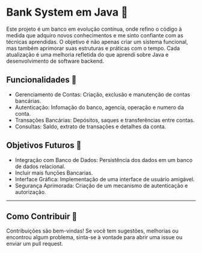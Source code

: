 # Bank System em Java 💸

Este projeto é um banco em evolução contínua, onde refino o código à medida que adquiro novos conhecimentos e me sinto confiante com as técnicas aprendidas. O objetivo é não apenas criar um sistema funcional, mas também aprimorar suas estruturas e práticas com o tempo. Cada atualização é uma melhoria refletida do que aprendi sobre Java e desenvolvimento de software backend.

## Funcionalidades 🔧

* Gerenciamento de Contas: Criação, exclusão e manutenção de contas bancárias.
* Autenticação: Infomação do banco, agencia, operação e numero da conta.
* Transações Bancárias: Depósitos, saques e transferências entre contas.
* Consultas: Saldo, extrato de transações e detalhes da conta.

## Objetivos Futuros 🎯

* Integração com Banco de Dados: Persistência dos dados em um banco de dados relacional.
* Incluir mais funções Bancarias.
* Interface Gráfica: Implementação de uma interface de usuário amigável.
* Segurança Aprimorada: Criação de um mecanismo de autenticação e autorização.

---------------------------------------------------

## Como Contribuir 🤝
Contribuições são bem-vindas! Se você tem sugestões, melhorias ou encontrou algum problema, sinta-se à vontade para abrir uma issue ou enviar um pull request.
